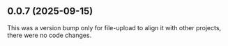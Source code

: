 ## 0.0.7 (2025-09-15)

This was a version bump only for file-upload to align it with other projects, there were no code changes.